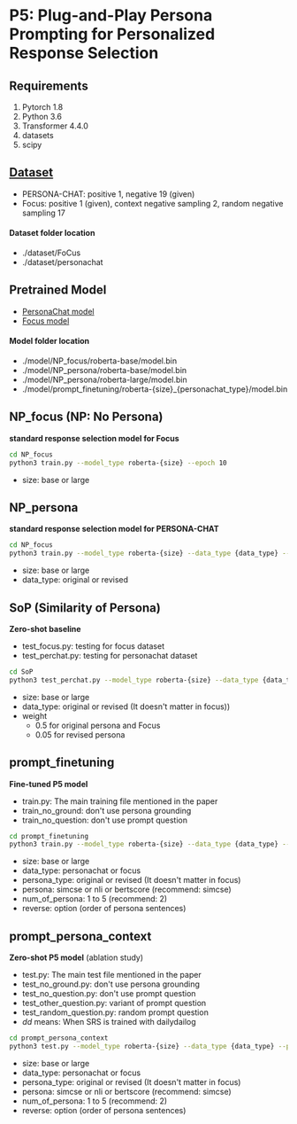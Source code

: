 # P5: Plug-and-Play Persona Prompting for Personalized Response Selection

## Requirements
1. Pytorch 1.8
2. Python 3.6
3. Transformer 4.4.0
4. datasets
5. scipy

## [Dataset](http://naver.me/xHnBDXO3)
- PERSONA-CHAT: positive 1, negative 19 (given)
- Focus: positive 1 (given), context negative sampling 2, random negative sampling 17

#### Dataset folder location
- ./dataset/FoCus
- ./dataset/personachat

## Pretrained Model
- [PersonaChat model]()
- [Focus model]()

#### Model folder location
- ./model/NP_focus/roberta-base/model.bin
- ./model/NP_persona/roberta-base/model.bin
- ./model/NP_persona/roberta-large/model.bin
- ./model/prompt_finetuning/roberta-{size}_{personachat_type}/model.bin

## NP_focus (NP: No Persona)
**standard response selection model for Focus**

```bash
cd NP_focus
python3 train.py --model_type roberta-{size} --epoch 10
```
- size: base or large

## NP_persona
**standard response selection model for PERSONA-CHAT**

```bash
cd NP_focus
python3 train.py --model_type roberta-{size} --data_type {data_type} --epoch 10
```
- size: base or large
- data_type: original or revised

## SoP (Similarity of Persona)
**Zero-shot baseline**
- test_focus.py: testing for focus dataset
- test_perchat.py: testing for personachat dataset

```bash
cd SoP
python3 test_perchat.py --model_type roberta-{size} --data_type {data_type} --persona simcse --weight {weight} --agg max
```
- size: base or large
- data_type: original or revised (It doesn't matter in focus))
- weight
    - 0.5 for original persona and Focus
    - 0.05 for revised persona

## prompt_finetuning
**Fine-tuned P5 model**
- train.py: The main training file mentioned in the paper
- train_no_ground: don't use persona grounding
- train_no_question: don't use prompt question

```bash
cd prompt_finetuning
python3 train.py --model_type roberta-{size} --data_type {data_type} --persona_type {persona_type} --persona {persona} --num_of_persona {num_of_persona} --reverse
```
- size: base or large
- data_type: personachat or focus
- persona_type: original or revised (It doesn't matter in focus)
- persona: simcse or nli or bertscore (recommend: simcse)
- num_of_persona: 1 to 5  (recommend: 2)
- reverse: option (order of persona sentences)

## prompt_persona_context
**Zero-shot P5 model** (ablation study)
- test.py: The main test file mentioned in the paper
- test_no_ground.py: don't use persona grounding
- test_no_question.py: don't use prompt question
- test_other_question.py: variant of prompt question
- test_random_question.py: random prompt question
- *dd* means: When SRS is trained with dailydailog

```bash
cd prompt_persona_context
python3 test.py --model_type roberta-{size} --data_type {data_type} --persona_type {persona_type} --persona {persona} --num_of_persona {num_of_persona} --reverse
```
- size: base or large
- data_type: personachat or focus
- persona_type: original or revised (It doesn't matter in focus)
- persona: simcse or nli or bertscore (recommend: simcse)
- num_of_persona: 1 to 5  (recommend: 2)
- reverse: option (order of persona sentences)
